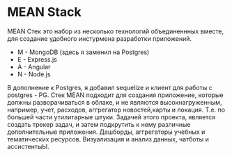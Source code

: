 # MEAN Stack
MEAN Стек это набор из несколько технологий объединеннных вместе, для создание удобного инстурмена разработки приложений.
- M - MongoDB (здесь я заменил на Postgres)
- E - Express.js
- A - Angular
- N - Node.js

В дополнение к Postgres, я добавил sequelize и клиент для работы с postgres - PG.
Стек MEAN подходит для создания приложение, которые должны разворачиваться в облаке, и не являются высокнагруженным, например,
учет, расходов, аггрегатор новостей,карты и локация.
Т.е. по большей части утилитарные штуки.
Задачей этого проекта, является создать трекер задач, и затем подкрутить к нему различные дополнительные приложения.
Дашборды, аггрегаторы учебных и тематических ресурсов.
Визуализация и анализ данных, чатботы и ассистентыЫ.
